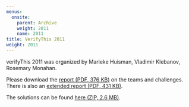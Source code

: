 ```yaml
---
menus: 
  onsite:
    parent: Archive
    weight: 2011
    name: 2011
title: VerifyThis 2011
weight: 2011
---
```


verifyThis 2011 was organized by Marieke Huisman, Vladimir Klebanov, Rosemary Monahan.

<!--more-->

Please download the [report (PDF, 376 KB)](report-cost-competition-2011.pdf) on the teams and challenges. There is also an [extended report (PDF, 431 KB)](costcomp2011-extended(1).pdf).

The solutions can be found [here (ZIP, 2.6 MB)](solutions2011.zip).
